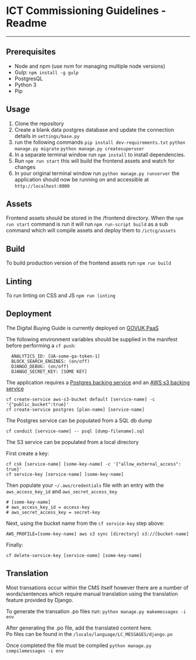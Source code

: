 # ICT Commissioning Guidelines - Readme
-----

## Prerequisites
* Node and npm (use nvm for managing multiple node versions)
* Gulp: `npm install -g gulp`
* PostgresQL
* Python 3
* Pip

## Usage
1. Clone the repository
2. Create a blank data postgres database and update the connection details in `settings/base.py`
3. run the following commands
   `pip install dev-requirements.txt` 
   `python manage.py migrate` 
   `python manage.py createsuperuser` 
4. In a separate terminal window run `npm install` to install dependencies.
3. Run `npm run start` this will  build the frontend assets and watch for changes
3. In your original terminal window run  `python manage.py runserver` the application should now be running on and accessible at `http://localhost:8000`

## Assets
Frontend assets should be stored in the /frontend directory.
When the `npm run start` command is run it will run `npm run-script build` as a sub command which will compile assets and deploy them to `/ictcg/assets`

## Build
To build production version of the frontend assets run `npm run build`

## Linting
To run linting on CSS and JS `npm run linting`

## Deployment
The Digital Buying Guide is currently deployed on [GOVUK PaaS](https://www.cloud.service.gov.uk/)

The following environment variables should be supplied in the manifest before performing a `cf push`:
```
  ANALYTICS_ID: [UA-some-ga-token-1]
  BLOCK_SEARCH_ENGINES: (on/off)
  DJANGO_DEBUG: (on/off)
  DJANGO_SECRET_KEY: [SOME KEY]
```

The application requires a
[Postgres backing service](https://docs.cloud.service.gov.uk/deploying_services/postgresql/#set-up-a-postgresql-service)
and an
[AWS s3 backing service](https://docs.cloud.service.gov.uk/deploying_services/s3/#amazon-s3)

```
cf create-service aws-s3-bucket default [service-name] -c '{"public_bucket":true}'
cf create-service postgres [plan-name] [service-name]
```

The Postgres service can be populated from a SQL db dump
```
cf conduit [service-name] -- psql [dump-filename].sql
```

The S3 service can be populated from a local directory

First create a key:
```
cf csk [service-name] [some-key-name] -c '{"allow_external_access": true}'
cf service-key [service-name] [some-key-name]
```
Then populate your `~/.aws/credentials` file with an entry with the `aws_access_key_id` and `aws_secret_access_key`
```
# [some-key-name]
# aws_access_key_id = access-key
# aws_secret_access_key = secret-key
```

Next, using the bucket name from the `cf service-key` step above:
```
AWS_PROFILE=[some-key-name] aws s3 sync [directory] s3://[bucket-name]
```

Finally:
```
cf delete-service-key [service-name] [some-key-name]
```

## Translation
Most transations occur within the CMS itself however there are a number of words/sentences which require manual translation using the translation feature provided by Django.  

To generate the transation .po files run:
`python manage.py makemessages -i env`

After generating the .po file, add the translated content here.  
Po files can be found in the `/locale/language/LC_MESSAGES/django.po`

Once completed the file must be compiled
`python manage.py compilemessages -i env`
